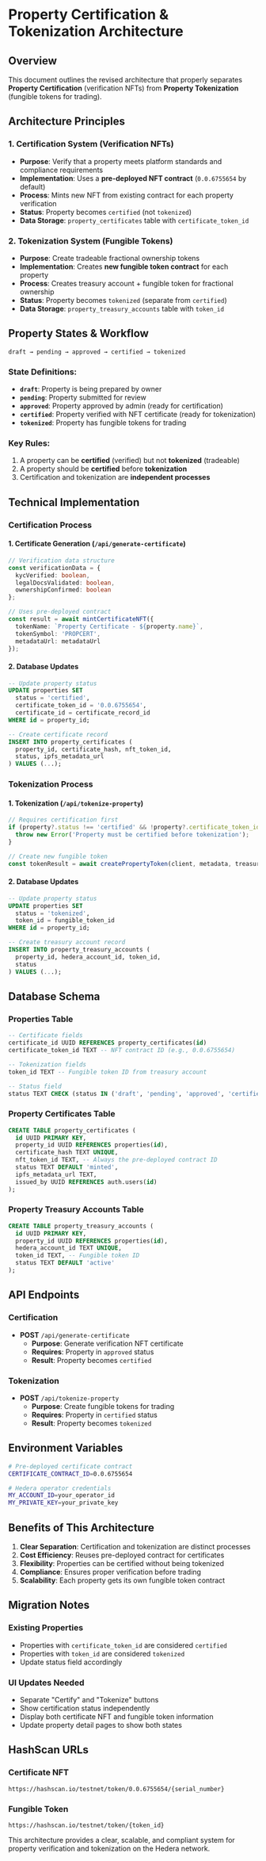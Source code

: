 # Property Certification & Tokenization Architecture

## Overview

This document outlines the revised architecture that properly separates **Property Certification** (verification NFTs) from **Property Tokenization** (fungible tokens for trading).

## Architecture Principles

### 1. **Certification System** (Verification NFTs)
- **Purpose**: Verify that a property meets platform standards and compliance requirements
- **Implementation**: Uses a **pre-deployed NFT contract** (`0.0.6755654` by default)
- **Process**: Mints new NFT from existing contract for each property verification
- **Status**: Property becomes `certified` (not `tokenized`)
- **Data Storage**: `property_certificates` table with `certificate_token_id`

### 2. **Tokenization System** (Fungible Tokens)
- **Purpose**: Create tradeable fractional ownership tokens
- **Implementation**: Creates **new fungible token contract** for each property
- **Process**: Creates treasury account + fungible token for fractional ownership
- **Status**: Property becomes `tokenized` (separate from `certified`)
- **Data Storage**: `property_treasury_accounts` table with `token_id`

## Property States & Workflow

```
draft → pending → approved → certified → tokenized
```

### State Definitions:
- **`draft`**: Property is being prepared by owner
- **`pending`**: Property submitted for review
- **`approved`**: Property approved by admin (ready for certification)
- **`certified`**: Property verified with NFT certificate (ready for tokenization)
- **`tokenized`**: Property has fungible tokens for trading

### Key Rules:
1. A property can be **certified** (verified) but not **tokenized** (tradeable)
2. A property should be **certified** before **tokenization**
3. Certification and tokenization are **independent processes**

## Technical Implementation

### Certification Process

#### 1. Certificate Generation (`/api/generate-certificate`)
```typescript
// Verification data structure
const verificationData = {
  kycVerified: boolean,
  legalDocsValidated: boolean,
  ownershipConfirmed: boolean
};

// Uses pre-deployed contract
const result = await mintCertificateNFT({
  tokenName: `Property Certificate - ${property.name}`,
  tokenSymbol: 'PROPCERT',
  metadataUrl: metadataUrl
});
```

#### 2. Database Updates
```sql
-- Update property status
UPDATE properties SET 
  status = 'certified',
  certificate_token_id = '0.0.6755654',
  certificate_id = certificate_record_id
WHERE id = property_id;

-- Create certificate record
INSERT INTO property_certificates (
  property_id, certificate_hash, nft_token_id, 
  status, ipfs_metadata_url
) VALUES (...);
```

### Tokenization Process

#### 1. Tokenization (`/api/tokenize-property`)
```typescript
// Requires certification first
if (property?.status !== 'certified' && !property?.certificate_token_id) {
  throw new Error('Property must be certified before tokenization');
}

// Create new fungible token
const tokenResult = await createPropertyToken(client, metadata, treasuryPrivateKey);
```

#### 2. Database Updates
```sql
-- Update property status
UPDATE properties SET 
  status = 'tokenized',
  token_id = fungible_token_id
WHERE id = property_id;

-- Create treasury account record
INSERT INTO property_treasury_accounts (
  property_id, hedera_account_id, token_id,
  status
) VALUES (...);
```

## Database Schema

### Properties Table
```sql
-- Certificate fields
certificate_id UUID REFERENCES property_certificates(id)
certificate_token_id TEXT -- NFT contract ID (e.g., 0.0.6755654)

-- Tokenization fields  
token_id TEXT -- Fungible token ID from treasury account

-- Status field
status TEXT CHECK (status IN ('draft', 'pending', 'approved', 'certified', 'tokenized'))
```

### Property Certificates Table
```sql
CREATE TABLE property_certificates (
  id UUID PRIMARY KEY,
  property_id UUID REFERENCES properties(id),
  certificate_hash TEXT UNIQUE,
  nft_token_id TEXT, -- Always the pre-deployed contract ID
  status TEXT DEFAULT 'minted',
  ipfs_metadata_url TEXT,
  issued_by UUID REFERENCES auth.users(id)
);
```

### Property Treasury Accounts Table
```sql
CREATE TABLE property_treasury_accounts (
  id UUID PRIMARY KEY,
  property_id UUID REFERENCES properties(id),
  hedera_account_id TEXT UNIQUE,
  token_id TEXT, -- Fungible token ID
  status TEXT DEFAULT 'active'
);
```

## API Endpoints

### Certification
- **POST** `/api/generate-certificate`
  - **Purpose**: Generate verification NFT certificate
  - **Requires**: Property in `approved` status
  - **Result**: Property becomes `certified`

### Tokenization
- **POST** `/api/tokenize-property`
  - **Purpose**: Create fungible tokens for trading
  - **Requires**: Property in `certified` status
  - **Result**: Property becomes `tokenized`

## Environment Variables

```bash
# Pre-deployed certificate contract
CERTIFICATE_CONTRACT_ID=0.0.6755654

# Hedera operator credentials
MY_ACCOUNT_ID=your_operator_id
MY_PRIVATE_KEY=your_private_key
```

## Benefits of This Architecture

1. **Clear Separation**: Certification and tokenization are distinct processes
2. **Cost Efficiency**: Reuses pre-deployed contract for certificates
3. **Flexibility**: Properties can be certified without being tokenized
4. **Compliance**: Ensures proper verification before trading
5. **Scalability**: Each property gets its own fungible token contract

## Migration Notes

### Existing Properties
- Properties with `certificate_token_id` are considered `certified`
- Properties with `token_id` are considered `tokenized`
- Update status field accordingly

### UI Updates Needed
- Separate "Certify" and "Tokenize" buttons
- Show certification status independently
- Display both certificate NFT and fungible token information
- Update property detail pages to show both states

## HashScan URLs

### Certificate NFT
```
https://hashscan.io/testnet/token/0.0.6755654/{serial_number}
```

### Fungible Token
```
https://hashscan.io/testnet/token/{token_id}
```

This architecture provides a clear, scalable, and compliant system for property verification and tokenization on the Hedera network.
